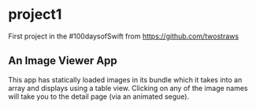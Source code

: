 # project1
First project in the #100daysofSwift from https://github.com/twostraws

## An Image Viewer App

This app has statically loaded images in its bundle which it takes into an array and displays using a table view.
Clicking on any of the image names will take you to the detail page (via an animated segue).
